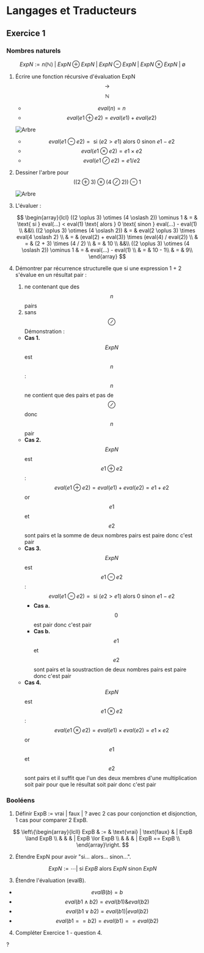 # Langages et Traducteurs

## Exercice 1

### Nombres naturels

$$
ExpN := n (\mathbb{N})\; |\; ExpN \oplus ExpN\; |\; ExpN \ominus ExpN\; |\; ExpN \otimes ExpN\; |\; \emptyset
$$

1. Écrire une fonction récursive d'évaluation ExpN $$\rightarrow$$ $$\mathbb{N}$$

   - $$eval(n) = n$$
   - $$eval(e1 \oplus e2) = eval(e1) + eval(e2)$$

    ![Arbre](img/1-exo1.jpg)

   - $$eval(e1 \ominus e2) = \text{ si } (e2 > e1) \text{ alors } 0 \text{ sinon } e1 - e2$$
   - $$eval(e1 \otimes e2) = e1 \times e2$$
   - $$eval(e1 \oslash e2) = e1 / e2$$

2. Dessiner l'arbre pour $$((2 \oplus 3) \otimes (4 \oslash 2)) \ominus 1$$

    ![Arbre](img/1-exo2.jpg)

3. L'évaluer :

    $$
    \begin{array}{lcl}
    ((2 \oplus 3) \otimes (4 \oslash 2)) \ominus 1 & = & \text{ si } eval(...) < eval(1) \text{ alors } 0 \text{ sinon } eval(...) - eval(1) \\
    &&\\
    ((2 \oplus 3) \otimes (4 \oslash 2)) & = & eval(2 \oplus 3) \times eval(4 \oslash 2) \\
    & = & (eval(2) + eval(3)) \times (eval(4) / eval(2)) \\
    & = & (2 + 3) \times (4 / 2) \\
    & = & 10 \\
    &&\\
    ((2 \oplus 3) \otimes (4 \oslash 2)) \ominus 1 & = & eval(...) - eval(1) \\
    & = & 10 - 1\\
    & = & 9\\
    \end{array}
    $$

4. Démontrer par récurrence structurelle que si une expression 1 + 2 s'évalue en un résultat pair :
      1. ne contenant que des $$n$$ pairs
      2. sans $$\oslash$$
   Démonstration :
      - **Cas 1.** $$ExpN$$ est $$n$$ : $$n$$ ne contient que des pairs et pas de $$\oslash$$ donc $$n$$ pair
      - **Cas 2.** $$ExpN$$ est $$e1 \oplus e2$$ : $$eval(e1 \oplus e2) = eval(e1) + eval(e2) = e1 + e2$$ or $$e1$$ et $$e2$$ sont pairs et la somme de deux nombres pairs est paire donc c'est pair
      - **Cas 3.** $$ExpN$$ est $$e1 \ominus e2$$ : $$eval(e1 \ominus e2) = \text{ si } (e2 > e1) \text{ alors } 0 \text{ sinon } e1 - e2$$
        - **Cas a.** $$0$$ est pair donc c'est pair
        - **Cas b.** $$e1$$ et $$e2$$ sont pairs et la soustraction de deux nombres pairs est paire donc c'est pair
      - **Cas 4.** $$ExpN$$ est $$e1 \otimes e2$$ : $$eval(e1 \otimes e2) = eval(e1) \times eval(e2) = e1 \times e2$$ or $$e1$$ et $$e2$$ sont pairs et il suffit que l'un des deux membres d'une multiplication soit pair pour que le résultat soit pair donc c'est pair

### Booléens

1. Définir ExpB := vrai | faux | ? avec 2 cas pour conjonction et disjonction, 1 cas pour comparer 2 ExpB.

  $$
  \left\{\begin{array}{lcll}
  ExpB & := & \text{vrai} | \text{faux} & | ExpB \land ExpB \\
  & & & | ExpB \lor ExpB \\
  & & & | ExpB == ExpB \\
  \end{array}\right.
  $$

2. Étendre ExpN pour avoir "si... alors... sinon...".

  $$
  ExpN := \cdots | \text{ si } ExpB \text{ alors } ExpN \text{ sinon } ExpN
  $$

3. Étendre l'évaluation (evalB).

- $$evalB(b) = b$$
- $$eval(b1 \land b2) = eval(b1) \& eval(b2)$$
- $$eval(b1 \lor b2) = eval(b1) | eval(b2)$$
- $$eval(b1 ==  b2) = eval(b1) == eval(b2)$$

4. Compléter Exercice 1 - question 4.

?
